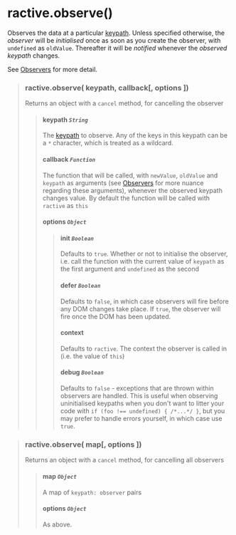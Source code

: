 # ractive.observe()

Observes the data at a particular [keypath](keypaths.md). Unless specified otherwise, the *observer* will be *initialised* once as soon as you create the observer, with `undefined` as `oldValue`. Thereafter it will be *notified* whenever the *observed keypath* changes.

See [Observers](Observers.md) for more detail.


> ### ractive.observe( keypath, callback[, options ])
> Returns an object with a `cancel` method, for cancelling the observer
> > #### **keypath** *`String`*
> > The [keypath](keypaths) to observe. Any of the keys in this keypath can be a `*` character, which is treated as a wildcard.
> > #### **callback** *`Function`*
> > The function that will be called, with `newValue`, `oldValue` and `keypath` as arguments (see [Observers](Observers.md) for more nuance regarding these arguments), whenever the observed keypath changes value. By default the function will be called with `ractive` as `this`
> > #### options *`Object`*
> > > #### init *`Boolean`*
> > > Defaults to `true`. Whether or not to initialise the observer, i.e. call the function with the current value of `keypath` as the first argument and `undefined` as the second
> > > #### defer *`Boolean`*
> > > Defaults to `false`, in which case observers will fire before any DOM changes take place. If `true`, the observer will fire once the DOM has been updated.
> > > #### context
> > > Defaults to `ractive`. The context the observer is called in (i.e. the value of `this`)
> > > #### debug *`Boolean`*
> > > Defaults to `false` - exceptions that are thrown within observers are handled. This is useful when observing uninitialised keypaths when you don't want to litter your code with `if (foo !== undefined) { /*...*/ }`, but you may prefer to handle errors yourself, in which case use `true`.


> ### ractive.observe( map[, options ])
> Returns an object with a `cancel` method, for cancelling all observers
> > #### **map** *`Object`*
> > A map of `keypath: observer` pairs
> > #### options *`Object`*
> > As above.